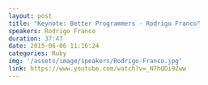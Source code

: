 ```yaml
---
layout: post
title: "Keynote: Better Programmers - Rodrigo Franco"
speakers: Rodrigo Franco
duration: 37:47
date: 2015-06-06 11:16:24
categories: Ruby
img: '/assets/image/speakers/Rodrigo-Franco.jpg'
link: https://www.youtube.com/watch?v=_N7hQOi9Zww
---
```

